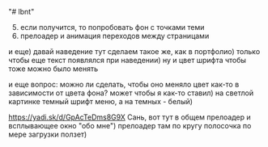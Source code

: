 "# lbnt" 

5) если получится, то попробовать фон с точками теми
6) прелоадер и анимация переходов между страницами


и еще) давай наведение тут сделаем такое же, как в портфолио) только чтобы еще текст появлялся при наведении) ну и цвет шрифта чтобы тоже можно было менять



и еще вопрос: можно ли сделать, чтобы оно меняло цвет как-то в зависимости от цвета фона? может чтобы я как-то ставил) на светлой картинке темный шрифт меню, а на темных - белый)


https://yadi.sk/d/GpAcTeDms8G9X Сань, вот тут в общем прелоадер и всплывающее окно "обо мне") прелоадер там по кругу полосочка по мере загрузки ползет)

